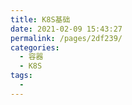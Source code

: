 ```yaml
---
title: K8S基础
date: 2021-02-09 15:43:27
permalink: /pages/2df239/
categories:
  - 容器
  - K8S
tags:
  - 
---
```


